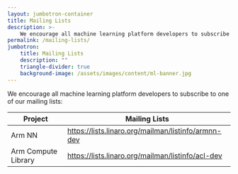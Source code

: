 ```yaml
---
layout: jumbotron-container
title: Mailing Lists
description: >-
    We encourage all machine learning platform developers to subscribe to one of our mailing lists.
permalink: /mailing-lists/
jumbotron:
    title: Mailing Lists
    description: ""
    triangle-divider: true
    background-image: /assets/images/content/ml-banner.jpg
---
```

<div class="col-xs-12 text-center" markdown="1">

We encourage all machine learning platform developers to subscribe to one of our mailing lists:

</div>
<div class="col-xs-12 col-sm-8 col-sm-offset-2 p-b-20">
    <div class="double-scroll">
        <table class="table">
            <thead>
                <th>Project</th>
                <th>Mailing Lists</th>
            </thead>
            <tbody>
                <tr>
                    <td>Arm NN</td>
                    <td>
                       <a href="https://lists.linaro.org/mailman/listinfo/armnn-dev">https://lists.linaro.org/mailman/listinfo/armnn-dev</a>
                    </td>
                </tr>
                <tr>
                    <td>Arm Compute Library</td>
                    <td>
                        <a href="https://lists.linaro.org/mailman/listinfo/acl-dev">https://lists.linaro.org/mailman/listinfo/acl-dev</a>
                    </td>
                </tr>
            </tbody>
        </table>
    </div>
</div> 